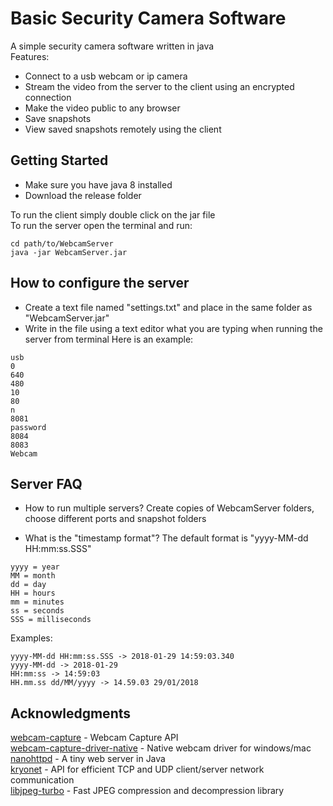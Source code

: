 # Basic Security Camera Software

A simple security camera software written in java  
Features:  
* Connect to a usb webcam or ip camera
* Stream the video from the server to the client using an encrypted connection
* Make the video public to any browser
* Save snapshots
* View saved snapshots remotely using the client

## Getting Started

* Make sure you have java 8 installed
* Download the release folder

To run the client simply double click on the jar file  
To run the server open the terminal and run:  
```
cd path/to/WebcamServer
java -jar WebcamServer.jar
```

## How to configure the server

* Create a text file named "settings.txt" and place in the same folder as "WebcamServer.jar"
* Write in the file using a text editor what you are typing when running the server from terminal
Here is an example:  
```
usb
0
640
480
10
80
n
8081
password
8084
8083
Webcam

```

## Server FAQ

* How to run multiple servers?
Create copies of WebcamServer folders, choose different ports and snapshot folders

* What is the "timestamp format"?
The default format is "yyyy-MM-dd HH:mm:ss.SSS"
```
yyyy = year
MM = month
dd = day
HH = hours
mm = minutes
ss = seconds
SSS = milliseconds
```
Examples:
```
yyyy-MM-dd HH:mm:ss.SSS -> 2018-01-29 14:59:03.340
yyyy-MM-dd -> 2018-01-29
HH:mm:ss -> 14:59:03
HH.mm.ss dd/MM/yyyy -> 14.59.03 29/01/2018
```

## Acknowledgments

[webcam-capture](https://github.com/sarxos/webcam-capture) - Webcam Capture API  
[webcam-capture-driver-native](https://github.com/frankpapenmeier/webcam-capture-driver-native) - Native webcam driver for windows/mac  
[nanohttpd](https://github.com/NanoHttpd/nanohttpd) - A tiny web server in Java  
[kryonet](https://github.com/EsotericSoftware/kryonet) - API for efficient TCP and UDP client/server network communication  
[libjpeg-turbo](https://github.com/libjpeg-turbo/libjpeg-turbo) - Fast JPEG compression and decompression library  
